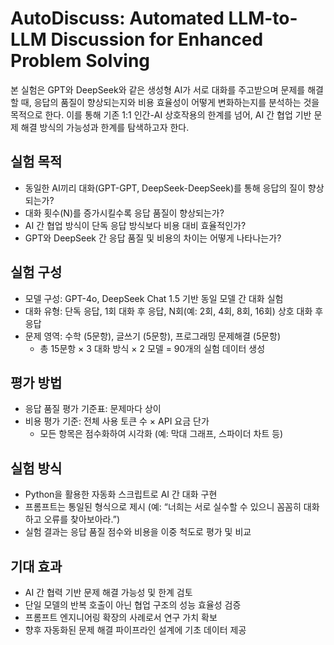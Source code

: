 # AutoDiscuss: Automated LLM-to-LLM Discussion for Enhanced Problem Solving
본 실험은 GPT와 DeepSeek와 같은 생성형 AI가 서로 대화를 주고받으며 문제를 해결할 때, 응답의 품질이 향상되는지와 비용 효율성이 어떻게 변화하는지를 분석하는 것을 목적으로 한다. 이를 통해 기존 1:1 인간-AI 상호작용의 한계를 넘어, AI 간 협업 기반 문제 해결 방식의 가능성과 한계를 탐색하고자 한다.
## 실험 목적
- 동일한 AI끼리 대화(GPT-GPT, DeepSeek-DeepSeek)를 통해 응답의 질이 향상되는가?
- 대화 횟수(N)를 증가시킬수록 응답 품질이 향상되는가?
- AI 간 협업 방식이 단독 응답 방식보다 비용 대비 효율적인가?
- GPT와 DeepSeek 간 응답 품질 및 비용의 차이는 어떻게 나타나는가?
## 실험 구성
- 모델 구성: GPT-4o, DeepSeek Chat 1.5 기반 동일 모델 간 대화 실험
- 대화 유형: 단독 응답, 1회 대화 후 응답, N회(예: 2회, 4회, 8회, 16회) 상호 대화 후 응답
- 문제 영역: 수학 (5문항), 글쓰기 (5문항), 프로그래밍 문제해결 (5문항)
  - 총 15문항 × 3 대화 방식 × 2 모델 = 90개의 실험 데이터 생성
## 평가 방법
- 응답 품질 평가 기준표: 문제마다 상이
- 비용 평가 기준: 전체 사용 토큰 수 × API 요금 단가
  - 모든 항목은 점수화하여 시각화 (예: 막대 그래프, 스파이더 차트 등)
## 실험 방식
- Python을 활용한 자동화 스크립트로 AI 간 대화 구현
- 프롬프트는 통일된 형식으로 제시 (예: “너희는 서로 실수할 수 있으니 꼼꼼히 대화하고 오류를 찾아보아라.”)
- 실험 결과는 응답 품질 점수와 비용을 이중 척도로 평가 및 비교
## 기대 효과
- AI 간 협력 기반 문제 해결 가능성 및 한계 검토
- 단일 모델의 반복 호출이 아닌 협업 구조의 성능 효율성 검증
- 프롬프트 엔지니어링 확장의 사례로서 연구 가치 확보
- 향후 자동화된 문제 해결 파이프라인 설계에 기초 데이터 제공

